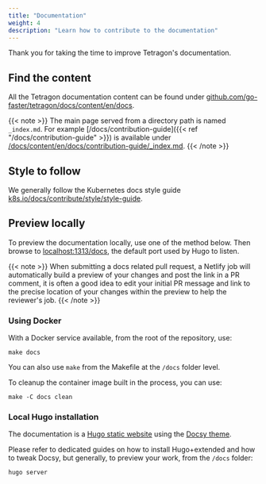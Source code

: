 ```yaml
---
title: "Documentation"
weight: 4
description: "Learn how to contribute to the documentation"
---
```


Thank you for taking the time to improve Tetragon's documentation.

## Find the content

All the Tetragon documentation content can be found under
[github.com/go-faster/tetragon/docs/content/en/docs](https://github.com/go-faster/tetragon/tree/main/docs/content/en/docs).

{{< note >}}
The main page served from a directory path is named `_index.md`. For example
[/docs/contribution-guide]({{< ref "/docs/contribution-guide" >}}) is available
under [/docs/content/en/docs/contribution-guide/\_index.md](https://github.com/go-faster/tetragon/blob/main/docs/content/en/docs/contribution-guide/_index.md).
{{< /note >}}

## Style to follow

We generally follow the Kubernetes docs style guide
[k8s.io/docs/contribute/style/style-guide](https://kubernetes.io/docs/contribute/style/style-guide/).

## Preview locally

To preview the documentation locally, use one of the method below. Then browse
to [localhost:1313/docs](http://localhost:1313/docs), the default port used by Hugo to
listen.

{{< note >}}
When submitting a docs related pull request, a Netlify job will automatically
build a preview of your changes and post the link in a PR comment, it is often
a good idea to edit your initial PR message and link to the precise location
of your changes within the preview to help the reviewer's job.
{{< /note >}}

### Using Docker

With a Docker service available, from the root of the repository, use:

```shell
make docs
```

You can also use `make` from the Makefile at the `/docs` folder level.

To cleanup the container image built in the process, you can use:

```shell
make -C docs clean
```

### Local Hugo installation

The documentation is a [Hugo static website](https://github.com/gohugoio/hugo)
using the [Docsy theme](https://github.com/google/docsy).

Please refer to dedicated guides on how to install Hugo+extended and how to
tweak Docsy, but generally, to preview your work, from the `/docs` folder:
```shell
hugo server
```


